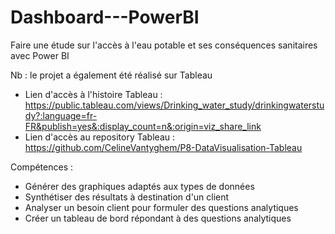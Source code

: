 # Dashboard---PowerBI

Faire une étude sur l'accès à l'eau potable et ses conséquences sanitaires avec Power BI

Nb : le projet a également été réalisé sur Tableau
  - Lien d'accès à l'histoire Tableau : https://public.tableau.com/views/Drinking_water_study/drinkingwaterstudy?:language=fr-FR&publish=yes&:display_count=n&:origin=viz_share_link
  - Lien d'accès au repository Tableau : https://github.com/CelineVantyghem/P8-DataVisualisation-Tableau

Compétences :

 - Générer des graphiques adaptés aux types de données
- Synthétiser des résultats à destination d'un client
- Analyser un besoin client pour formuler des questions analytiques
- Créer un tableau de bord répondant à des questions analytiques

